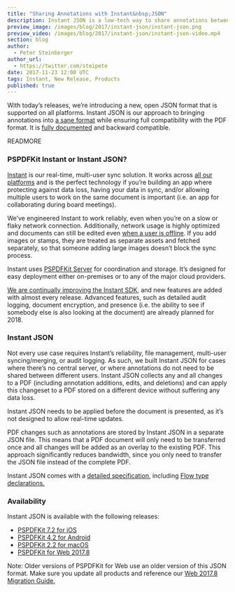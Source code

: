 ```yaml
---
title: "Sharing Annotations with Instant&nbsp;JSON"
description: Instant JSON is a low-tech way to share annotations between documents
preview_image: /images/blog/2017/instant-json/instant-json.png
preview_video: /images/blog/2017/instant-json/instant-json-video.mp4
section: blog
author:
  - Peter Steinberger
author_url:
  - https://twitter.com/steipete
date: 2017-11-23 12:00 UTC
tags: Instant, New Release, Products
published: true
---
```


With today’s releases, we’re introducing a new, open JSON format that is supported on all platforms. Instant JSON is our approach to bringing annotations into [a sane format](/guides/server/current/importing-exporting/instant-json/) while ensuring full compatibility with the PDF format. It is [fully documented](/guides/server/current/importing-exporting/instant-json/#the-format) and backward compatible.

READMORE

### PSPDFKit Instant or Instant JSON?

[Instant](/instant) is our real-time, multi-user sync solution. It works across [all our platforms](/pdf-sdk/) and is the perfect technology if you’re building an app where protecting against data loss, having your data in sync, and/or allowing multiple users to work on the same document is important (i.e. an app for collaborating during board meetings).

We’ve engineered Instant to work reliably, even when you’re on a slow or flaky network connection. Additionally, network usage is highly optimized and documents can still be edited even [when a user is offline](/guides/ios/current/pspdfkit-instant/offline-support/). If you add images or stamps, they are treated as separate assets and fetched separately, so that someone adding large images doesn’t block the sync process.

Instant uses [PSPDFKit Server](/guides/server/current/pspdfkit-server/overview/) for coordination and storage. It’s designed for easy deployment either on-premises or to any of the major cloud providers.

[We are continually improving the Instant SDK](/blog/2017/instant-fall-update/), and new features are added with almost every release. Advanced features, such as detailed audit logging, document encryption, and presence (i.e. the ability to see if somebody else is also looking at the document) are already planned for 2018.

### Instant JSON

Not every use case requires Instant’s reliability, file management, multi-user syncing/merging, or audit logging. As such, we built Instant JSON for cases where there’s no central server, or where annotations do not need to be shared between different users. Instant JSON collects any and all changes to a PDF (including annotation additions, edits, and deletions) and can apply this changeset to a PDF stored on a different device without suffering any data loss.

Instant JSON needs to be applied before the document is presented, as it’s not designed to allow real-time updates.

PDF changes such as annotations are stored by Instant JSON in a separate JSON file. This means that a PDF document will only need to be transferred once and all changes will be added as an overlay to the existing PDF. This approach significantly reduces bandwidth, since you only need to transfer the JSON file instead of the complete PDF.

Instant JSON comes with a [detailed specification](/guides/server/current/importing-exporting/instant-json/), including [Flow type declarations.](/guides/server/current/importing-exporting/instant-json/#the-format)

### Availability

Instant JSON is available with the following releases:

* [PSPDFKit 7.2 for iOS](/changelog/ios/#7.2.0)
* [PSPDFKit 4.2 for Android](/changelog/android/#4.2.0)
* [PSPDFKit 2.2 for macOS](/changelog/macos/#2.2.0)
* [PSPDFKit for Web 2017.8](/changelog/web/#2017.8)

Note: Older versions of PSPDFKit for Web use an older version of this JSON format. Make sure you update all products and reference our [Web 2017.8 Migration Guide.](/guides/web/current/migration-guides/2017-8-migration-guide/)
